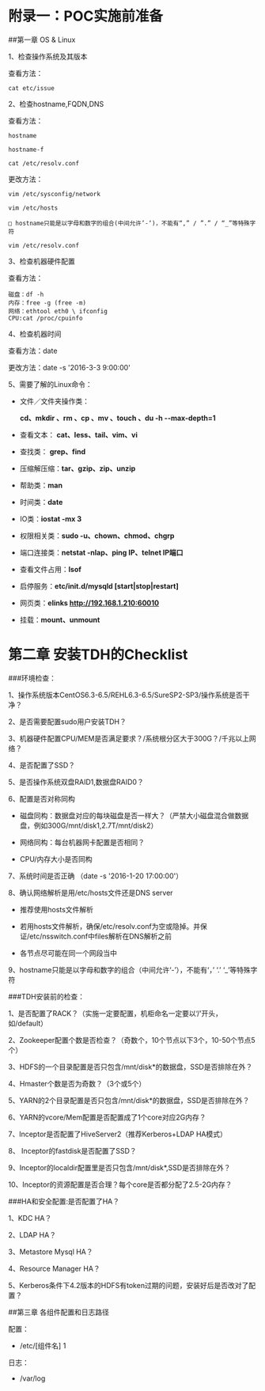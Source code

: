 # 附录一：POC实施前准备


##第一章 OS & Linux

1、检查操作系统及其版本

查看方法：
```
cat etc/issue
```

2、检查hostname,FQDN,DNS

查看方法：
```
hostname

hostname-f

cat /etc/resolv.conf
```

更改方法：


```
vim /etc/sysconfig/network

vim /etc/hosts

□ hostname只能是以字母和数字的组合(中间允许’-‘)，不能有“,” / ”.” / “_”等特殊字符

vim /etc/resolv.conf

```

3、检查机器硬件配置

查看方法：

```
磁盘：df -h
内存：free -g (free -m)
网络：ethtool eth0 \ ifconfig
CPU:cat /proc/cpuinfo
```

4、检查机器时间

查看方法：date

更改方法：date -s '2016-3-3 9:00:00'

5、需要了解的Linux命令：

- 文件／文件夹操作类：

    **cd、mkdir 、rm 、cp 、mv 、touch 、du -h --max-depth=1**

- 查看文本：
    **cat、less、tail、vim、vi**

- 查找类：
    **grep、find**

- 压缩解压缩：**tar、gzip、zip、unzip**

- 帮助类：**man**
- 时间类：**date**
- IO类：**iostat -mx 3**
- 权限相关类：**sudo -u、chown、chmod、chgrp**
- 端口连接类：**netstat -nlap、ping IP、telnet IP端口**
- 查看文件占用：**lsof**
- 启停服务：**etc/init.d/mysqld [start|stop|restart]**
- 网页类：**elinks http://192.168.1.210:60010**
- 挂载：**mount、unmount**

第二章 安装TDH的Checklist
=======
###环境检查：

1、操作系统版本CentOS6.3-6.5/REHL6.3-6.5/SureSP2-SP3/操作系统是否干净？

2、是否需要配置sudo用户安装TDH？

3、机器硬件配置CPU/MEM是否满足要求？/系统根分区大于300G？/千兆以上网络？

4、是否配置了SSD？

5、是否操作系统双盘RAID1,数据盘RAID0？

6、配置是否对称同构

- 磁盘同构：数据盘对应的每块磁盘是否一样大？（严禁大小磁盘混合做数据盘，例如300G/mnt/disk1,2.7T/mnt/disk2）
    
- 网络同构：每台机器网卡配置是否相同？
    
- CPU/内存大小是否同构

7、系统时间是否正确 （date -s '2016-1-20 17:00:00'）
    
8、确认网络解析是用/etc/hosts文件还是DNS server

- 推荐使用hosts文件解析
    
- 若用hosts文件解析，确保/etc/resolv.conf为空或隐掉。并保证/etc/nsswitch.conf中files解析在DNS解析之前
    
- 各节点尽可能在同一个网段当中
    
9、hostname只能是以字母和数字的组合（中间允许‘-’），不能有‘，’ ‘.’ ‘_’等特殊字符

###TDH安装前的检查：

1、是否配置了RACK？（实施一定要配置，机柜命名一定要以‘/’开头，如/default）

2、Zookeeper配置个数是否检查？（奇数个，10个节点以下3个，10-50个节点5个）

3、HDFS的一个目录配置是否只包含/mnt/disk*的数据盘，SSD是否排除在外？

4、Hmaster个数是否为奇数？（3个或5个）

5、YARN的2个目录配置是否只包含/mnt/disk*的数据盘，SSD是否排除在外？

6、YARN的vcore/Mem配置是否配置成了1个core对应2G内存？

7、Inceptor是否配置了HiveServer2（推荐Kerberos+LDAP HA模式）

8、 Inceptor的fastdisk是否配置了SSD？

9、Inceptor的localdir配置里是否只包含/mnt/disk*,SSD是否排除在外？

10、Inceptor的资源配置是否合理？每个core是否都分配了2.5-2G内存？

###HA和安全配置:是否配置了HA？

1、KDC HA？

2、LDAP HA？

3、Metastore Mysql HA？

4、Resource Manager HA？

5、Kerberos条件下4.2版本的HDFS有token过期的问题，安装好后是否改对了配置？


##第三章 各组件配置和日志路径

配置：

- /etc/[组件名] 1

日志：

- /var/log









    

